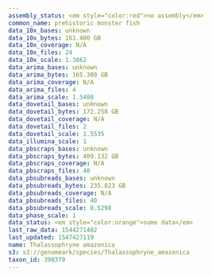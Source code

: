 ```yaml
---
assembly_status: <em style="color:red">no assembly</em>
common_name: prehistoric monster fish
data_10x_bases: unknown
data_10x_bytes: 161.400 GB
data_10x_coverage: N/A
data_10x_files: 24
data_10x_scale: 1.3862
data_arima_bases: unknown
data_arima_bytes: 165.309 GB
data_arima_coverage: N/A
data_arima_files: 4
data_arima_scale: 1.5408
data_dovetail_bases: unknown
data_dovetail_bytes: 172.258 GB
data_dovetail_coverage: N/A
data_dovetail_files: 2
data_dovetail_scale: 1.5535
data_illumina_scale: 1
data_pbscraps_bases: unknown
data_pbscraps_bytes: 409.132 GB
data_pbscraps_coverage: N/A
data_pbscraps_files: 40
data_pbsubreads_bases: unknown
data_pbsubreads_bytes: 235.823 GB
data_pbsubreads_coverage: N/A
data_pbsubreads_files: 40
data_pbsubreads_scale: 0.5298
data_phase_scale: 1
data_status: <em style="color:orange">some data</em>
last_raw_data: 1544271402
last_updated: 1547427119
name: Thalassophryne amazonica
s3: s3://genomeark/species/Thalassophryne_amazonica
taxon_id: 390379
---
```

